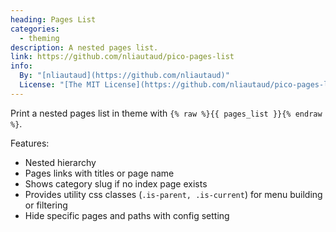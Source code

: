 ```yaml
---
heading: Pages List
categories:
  - theming
description: A nested pages list.
link: https://github.com/nliautaud/pico-pages-list
info:
  By: "[nliautaud](https://github.com/nliautaud)"
  License: "[The MIT License](https://github.com/nliautaud/pico-pages-list/blob/master/LICENCE.md)"
---
```


Print a nested pages list in theme with `{% raw %}{{ pages_list }}{% endraw %}`.

Features:
- Nested hierarchy
- Pages links with titles or page name
- Shows category slug if no index page exists
- Provides utility css classes (`.is-parent, .is-current`) for menu building or filtering
- Hide specific pages and paths with config setting
